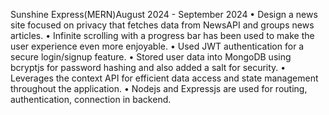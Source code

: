 Sunshine Express(MERN)August 2024 - September 2024
•	Design a news site focused on privacy that fetches data from NewsAPI and groups news articles.
•	Infinite scrolling with a progress bar has been used to make the user experience even more enjoyable.
•	Used JWT authentication for a secure login/signup feature.
•	Stored user data into MongoDB using bcryptjs for password hashing and also added a salt for security.
•	Leverages the context API for efficient data access and state management throughout the application.
•	Nodejs and Expressjs are used for routing, authentication, connection in backend.
